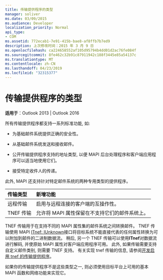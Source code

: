 ```yaml
---
title: 传输提供程序的类型
manager: soliver
ms.date: 03/09/2015
ms.audience: Developer
localization_priority: Normal
api_type:
- COM
ms.assetid: 772ecab1-7e91-415b-bae8-af8ffb7b7ed9
description: 上次修改时间：2015 年 3 月 9 日
ms.openlocfilehash: ca224658552af105d95794b4dd01d2ac76fe084f
ms.sourcegitcommit: 8fe462c32b91c87911942c188f3445e85a54137c
ms.translationtype: MT
ms.contentlocale: zh-CN
ms.lasthandoff: 04/23/2019
ms.locfileid: "32315377"
---
```

# <a name="types-of-transport-providers"></a>传输提供程序的类型

  
  
**适用于**：Outlook 2013 | Outlook 2016 
  
所有传输提供程序都支持一系列标准功能, 如:
  
- 为基础邮件系统提供正确的安全性。
    
- 从基础邮件系统发送和接收邮件。
    
- 公开传输提供程序支持的地址类型, 以便 MAPI 后台处理程序和客户端应用程序可以适当地使用它们。
    
- 接受特定收件人的传递。
    
此外, MAPI 还支持针对特定邮件系统的两种专用类型的提供程序。
  
|**传输类型**|**新增功能**|
|:-----|:-----|
|远程传输  <br/> |启用与远程连接的客户端的互操作性。  <br/> |
|TNEF 传输  <br/> |允许将 MAPI 属性保留在不支持它们的邮件系统上。  <br/> |
   
TNEF 传输用于在支持不同的 MAPI 属性集的邮件系统之间转换邮件。 TNEF 传输使用 MAPI [ITnef: IUnknown](itnefiunknown.md)接口将目标系统不能直接代表的任何属性转换为可以附加到邮件的二进制数据流。 稍后, 另一个 TNEF 传输可以使用**ITnef**对数据流进行解码, 并使原始 MAPI 属性对客户端应用程序可用。 此外, 如果传输需要支持自定义邮件类别, 则需要 TNEF 支持。 有关实现 tnef 传输的信息, 请参阅[开发启用 tnef 的传输提供程序](developing-a-tnef-enabled-transport-provider.md)。
  
如果你的传输提供程序不是这些类型之一, 则必须使用目标平台上可用的基本 MAPI 函数和网络功能来实现它。
  

